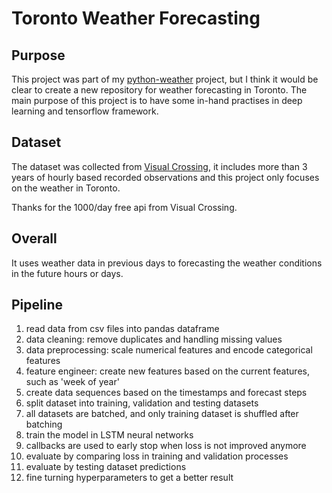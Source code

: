 # Toronto Weather Forecasting

## Purpose

This project was part of my [python-weather](https://github.com/james-wukong/python-weather) project, but I think it would be clear to create a new repository for weather forecasting in Toronto. The main purpose of this project is to have some in-hand practises in deep learning and tensorflow framework.

## Dataset

The dataset was collected from [Visual Crossing](https://www.visualcrossing.com), it includes more than 3 years of hourly based recorded observations and this project only focuses on the weather in Toronto.

Thanks for the 1000/day free api from Visual Crossing.

## Overall

It uses weather data in previous days to forecasting the weather conditions in the future hours or days.

## Pipeline

1. read data from csv files into pandas dataframe
2. data cleaning: remove duplicates and handling missing values
3. data preprocessing: scale numerical features and encode categorical features
4. feature engineer: create new features based on the current features, such as 'week of year'
5. create data sequences based on the timestamps and forecast steps
6. split dataset into training, validation and testing datasets
7. all datasets are batched, and only training dataset is shuffled after batching
6. train the model in LSTM neural networks
7. callbacks are used to early stop when loss is not improved anymore
7. evaluate by comparing loss in training and validation processes
8. evaluate by testing dataset predictions
9. fine turning hyperparameters to get a better result


